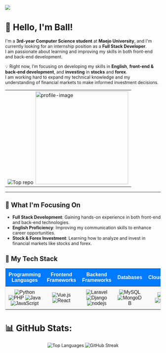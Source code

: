 [![](https://visitcount.itsvg.in/api?id=SarayutBz&icon=5&color=12)](https://visitcount.itsvg.in)

# 👋 Hello, I'm Ball!

I'm a **3rd-year Computer Science student** at **Maejo University**, and I'm currently looking for an internship position as a **Full Stack Developer**.  
I am passionate about learning and improving my skills in both front-end and back-end development. 

💡 Right now, I’m focusing on developing my skills in **English**, **front-end & back-end development**, and **investing** in **stocks** and **forex**.   
 I am working hard to expand my technical knowledge and my understanding of financial markets to make informed investment decisions.
<table >
  <tr  >
    <td >
     <img src="https://github-contributor-stats.vercel.app/api?username=SarayutBz&limit=5&theme=vue&combine_all_yearly_contributions=false" alt="Top repo"/>
     <img src="https://github.com/user-attachments/assets/a26dd925-bc51-400b-bfa5-01bc10f6934c" alt="profile-image" style="width: 300px; height: auto; padding:2px;"/>
    </td>
 </tr>
</table>

---

## 🌟 What I'm Focusing On

- **Full Stack Development**: Gaining hands-on experience in both front-end and back-end technologies.
- **English Proficiency**: Improving my communication skills to enhance career opportunities.
- **Stock & Forex Investment**: Learning how to analyze and invest in financial markets like stocks and forex.

## 🔨 My Tech Stack

<table align="center" style="border-collapse: collapse; text-align: center; font-family: Arial, sans-serif; border: 1px solid #ddd; width: 100%; background-color: #f9f9f9;">
  <thead style="background-color: #007BFF; color: white;">
    <tr>
      <th style="padding: 10px;">Programming Languages</th>
      <th style="padding: 10px;">Frontend Frameworks</th>
      <th style="padding: 10px;">Backend Frameworks</th>
      <th style="padding: 10px;">Databases</th>
      <th style="padding: 10px;">Cloud/DevOps</th>
    </tr>
  </thead>
  <tbody>
    <tr>
      <td style="padding: 10px;">
        <img src="https://img.shields.io/badge/python-3670A0?style=for-the-badge&logo=python&logoColor=ffdd54" alt="Python"/>
        <img src="https://img.shields.io/badge/php-%23777BB4.svg?style=for-the-badge&logo=php&logoColor=white" alt="PHP"/>
        <img src="https://img.shields.io/badge/java-%23ED8B00.svg?style=for-the-badge&logo=openjdk&logoColor=white" alt="Java"/>
        <img src="https://img.shields.io/badge/javascript-%23323330.svg?style=for-the-badge&logo=javascript&logoColor=%23F7DF1E" alt="JavaScript"/>
      </td>
      <td style="padding: 10px;">
        <img src="https://img.shields.io/badge/vue.js-%2335495e.svg?style=for-the-badge&logo=vuedotjs&logoColor=%234FC08D" alt="Vue.js"/>
        <img src="https://img.shields.io/badge/react-%2320232a.svg?style=for-the-badge&logo=react&logoColor=%2361DAFB" alt="React"/>
      </td>
      <td style="padding: 10px;">
        <img src="https://img.shields.io/badge/laravel-%23FF2D20.svg?style=for-the-badge&logo=laravel&logoColor=white" alt="Laravel"/>
        <img src="https://img.shields.io/badge/django-%23092E20.svg?style=for-the-badge&logo=django&logoColor=white" alt="Django"/>
        <img src="https://img.shields.io/badge/node.js-6DA55F?style=for-the-badge&logo=node.js&logoColor=white" alt="nodejs"/>
      </td>
      <td style="padding: 10px;">
        <img src="https://img.shields.io/badge/mysql-4479A1.svg?style=for-the-badge&logo=mysql&logoColor=white" alt="MySQL"/>
        <img src="https://img.shields.io/badge/MongoDB-%234ea94b.svg?style=for-the-badge&logo=mongodb&logoColor=white" alt="MongoDB"/>
      </td>
      <td style="padding: 10px;">
        <img src="https://img.shields.io/badge/AWS-%23FF9900.svg?style=for-the-badge&logo=amazon-aws&logoColor=white" alt="AWS"/>
        <img src="https://img.shields.io/badge/docker-%230db7ed.svg?style=for-the-badge&logo=docker&logoColor=white" alt="Docker"/>
      </td>
    </tr>
  </tbody>
</table>

# 📊 GitHub Stats:
<p align="center">
    <img src="https://github-readme-stats.vercel.app/api/top-langs/?username=SarayutBz&theme=vue&hide_border=true&include_all_commits=false&count_private=false&layout=compact" alt="Top Languages"/>
    <img src="https://github-readme-streak-stats.herokuapp.com/?user=SarayutBz&theme=vue&hide_border=true" alt="GitHub Streak"/>
</p>

<!-- Proudly created with GPRM ( https://gprm.itsvg.in ) -->
